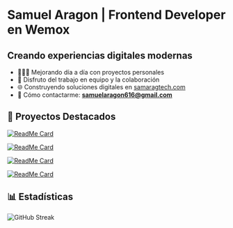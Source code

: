 # Samuel Aragon | Frontend Developer en Wemox
## Creando experiencias digitales modernas

- 👨🏽‍💻 Mejorando día a día con proyectos personales
- 👥 Disfruto del trabajo en equipo y la colaboración
- 🌐 Construyendo soluciones digitales en [samaragtech.com](https://samaragtech.com)
- 📩 Cómo contactarme: **samuelaragon616@gmail.com**

## 🌟 Proyectos Destacados

[![ReadMe Card](https://github-readme-stats.vercel.app/api/pin/?username=samuelarag1&repo=samaragtech)](https://github.com/Samuelarag1/samaragtech)

[![ReadMe Card](https://github-readme-stats.vercel.app/api/pin/?username=samuelarag1&repo=goals-assistant)](https://github.com/Samuelarag1/goals-assistant)

[![ReadMe Card](https://github-readme-stats.vercel.app/api/pin/?username=samuelarag1&repo=nerd-tattooer)](https://github.com/Samuelarag1/nerd-tattooer)

[![ReadMe Card](https://github-readme-stats.vercel.app/api/pin/?username=samuelarag1&repo=strongman-fit)](https://github.com/Samuelarag1/strongman-fit)

## 📊 Estadísticas

![GitHub Streak](https://github-readme-streak-stats.herokuapp.com?user=samuelarag1&theme=dark&hide_border=true&locale=es&date_format=j%20M%5B%20Y%5D)
